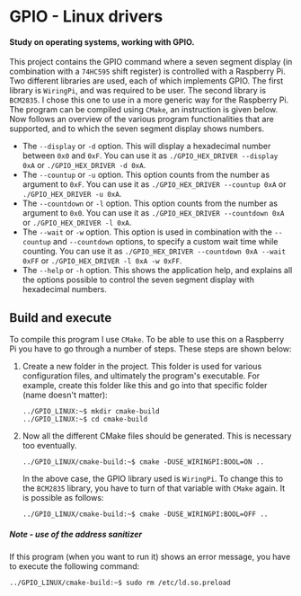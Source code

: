 # GPIO - Linux drivers

#### Study on operating systems, working with GPIO.

This project contains the GPIO command where a seven segment display (in combination with a `74HC595` shift register) is controlled with a Raspberry Pi. Two different libraries are used, each of which implements GPIO. The first library is `WiringPi`, and was required to be user. The second library is `BCM2835`. I chose this one to use in a more generic way for the Raspberry Pi. The program can be compiled using `CMake`, an instruction is given below.
Now follows an overview of the various program functionalities that are supported, and to which the seven segment display shows numbers.
- The `--display` or `-d` option. This will display a hexadecimal number between `0x0` and `0xF`. You can use it as `./GPIO_HEX_DRIVER --display 0xA` or `./GPIO_HEX_DRIVER -d 0xA`.
- The `--countup` or `-u` option. This option counts from the number as argument to `0xF`. You can use it as `./GPIO_HEX_DRIVER --countup 0xA` or `./GPIO_HEX_DRIVER -u 0xA`.
- The `--countdown` or `-l` option. This option counts from the number as argument to `0x0`. You can use it as `./GPIO_HEX_DRIVER --countdown 0xA` or `./GPIO_HEX_DRIVER -l 0xA`.
- The `--wait` or `-w` option. This option is used in combination with the `--countup` and `--countdown` options, to specify a custom wait time while counting. You can use it as `./GPIO_HEX_DRIVER --countdown 0xA --wait 0xFF` or `./GPIO_HEX_DRIVER -l 0xA -w 0xFF`.
- The `--help` or `-h` option. This shows the application help, and explains all the options possible to control the seven segment display with hexadecimal numbers.

## Build and execute

To compile this program I use `CMake`. To be able to use this on a Raspberry Pi you have to go through a number of steps. These steps are shown below:

1. Create a new folder in the project. This folder is used for various configuration files, and ultimately the program's executable. For example, create this folder like this and go into that specific folder (name doesn't matter):
    ```shell
    ../GPIO_LINUX:~$ mkdir cmake-build
    ../GPIO_LINUX:~$ cd cmake-build
    ```
   
2. Now all the different CMake files should be generated. This is necessary too eventually.
     ```shell
     ../GPIO_LINUX/cmake-build:~$ cmake -DUSE_WIRINGPI:BOOL=ON ..
     ```

    In the above case, the GPIO library used is `WiringPi`. To change this to the `BCM2835` library, you have to turn of that variable with `CMake` again. It is possible as follows:
    ```shell
    ../GPIO_LINUX/cmake-build:~$ cmake -DUSE_WIRINGPI:BOOL=OFF ..
    ```
   
##### Note - use of the address sanitizer

If this program (when you want to run it) shows an error message, you have to execute the following command:

```shell
../GPIO_LINUX/cmake-build:~$ sudo rm /etc/ld.so.preload
```
